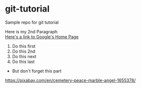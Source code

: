 # git-tutorial
Sample repo for git tutorial

Here is my 2nd Paragraph  
[Here's a link to Google's Home Page](https://www.google.com)

1. Do this first
2. Do this 2nd
3. Do this next
4. Do this last
  * But don't forget this part

https://pixabay.com/en/cemetery-peace-marble-angel-1655378/